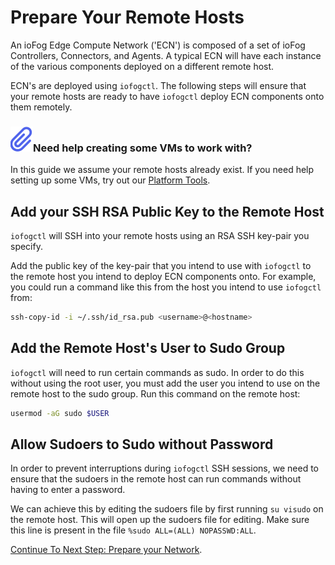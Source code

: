 # Prepare Your Remote Hosts

An ioFog Edge Compute Network ('ECN') is composed of a set of ioFog Controllers, Connectors, and Agents. A typical ECN will have each instance of the various components deployed on a different remote host.

ECN's are deployed using `iofogctl`. The following steps will ensure that your remote hosts are ready to have `iofogctl` deploy ECN components onto them remotely.

<aside class="notifications note">
  <h3><img src="/images/icos/ico-note.svg" alt="">Need help creating some VMs to work with?</h3>
  <p>In this guide we assume your remote hosts already exist. If you need help setting up some VMs, try out our <a href=../tools/platform-tools.html>Platform Tools</a>.</p>
</aside>

## Add your SSH RSA Public Key to the Remote Host

`iofogctl` will SSH into your remote hosts using an RSA SSH key-pair you specify. 

Add the public key of the key-pair that you intend to use with `iofogctl` to the remote host you intend to deploy ECN components onto. For example, you could run a command like this from the host you intend to use `iofogctl` from:

```bash
ssh-copy-id -i ~/.ssh/id_rsa.pub <username>@<hostname>
```

## Add the Remote Host's User to Sudo Group

`iofogctl` will need to run certain commands as sudo. In order to do this without using the root user, you must add the user you intend to use on the remote host to the sudo group. Run this command on the remote host:

```bash
usermod -aG sudo $USER
```

## Allow Sudoers to Sudo without Password

In order to prevent interruptions during `iofogctl` SSH sessions, we need to ensure that the sudoers in the remote host can run commands without having to enter a password. 

We can achieve this by editing the sudoers file by first running `su visudo` on the remote host. This will open up the sudoers file for editing. Make sure this line is present in the file `%sudo ALL=(ALL) NOPASSWD:ALL`.

[Continue To Next Step: Prepare your Network](prepare-your-network.html).